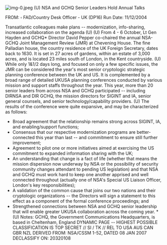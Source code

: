 ![img-0.jpeg](img-0.jpeg)
(U) NSA and GCHQ Senior Leaders Hold Annual Talks

FROM: $\square$
FAD/Country Desk Officer - UK (DP16)
Run Date: 11/12/2004

Transatlantic colleagues make plans -- modernization, info-sharing, increased collaboration on the agenda (U)
(U) From 4 - 6 October, Lt Gen Hayden and GCHQ* Director David Pepper co-chaired the annual NSA-GCHQ Joint Management Review (JMR) at Chevening House. The fine Palladian house, the country residence of the UK Foreign Secretary, dates back to 1630. It is set in 27 acres of gardens, within an estate of 3,000 acres, and is located 23 miles south of London, in the Kent countryside.
(U) While only $1 \& 1 / 2$ days long, and focused on only a few specific issues, the JMR can be considered the year's most senior cryptologic strategic planning conference between the UK and US. It is complemented by a broad range of detailed UKUSA planning conferences conducted by various mission and support staffs throughout the year. This year, more than 20 senior leaders from across NSA and GCHQ participated -- including DIRNSA and DIR GCHQ, the mission directors for SIGINT and IA, senior general counsels, and senior technology/capability providers.
(U) The results of the conference were quite expansive, and may be characterized as follows:

- Broad agreement that the relationship remains strong across SIGINT, IA, and enabling/support functions;
- Consensus that our respective modernization programs are better-connected this year than last -- and commitment to ensure still further improvement;
- Agreement to pilot one or more initiatives aimed at exercising the US commitment to expanded information sharing with the UK;
- An understanding that change is a fact of life (whether that means the mission dispersion now underway by NSA or the possibility of security community changes attendant to pending US legislation) and that NSA and GCHQ must work hard to keep one another apprised and well connected throughout (actually one of NSA's Special US Liaison Officer, London's key responsibilities);
- A validation of the common cause that joins our two nations and their cryptologic organizations -- the Directors will sign a statement to this effect as a component of the formal conference proceedings; and
- Strengthened connections between NSA and GCHQ senior leadership that will enable greater UKUSA collaboration across the coming year.
*(U) Notes:
GCHQ, the Government Communications Headquarters, is based in Cheltenham, England
DYNAMIC PAGE -- HIGHEST POSSIBLE CLASSIFICATION IS TOP SECRET // SI / TK // REL TO USA AUS CAN GBR NZL
DERIVED FROM: NSA/CSSM 1-52, DATED 08 JAN 2007 DECLASSIFY ON: 20320108
